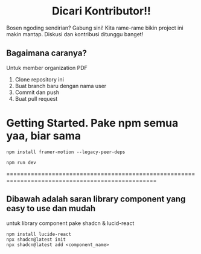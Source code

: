 <h1 align="center">
  Dicari Kontributor!!
</h1>

Bosen ngoding sendirian? Gabung sini! Kita rame-rame bikin project ini makin mantap. Diskusi dan kontribusi ditunggu banget!

## Bagaimana caranya?

Untuk member organization PDF
1. Clone repository ini
2. Buat branch baru dengan nama user
3. Commit dan push
4. Buat pull request


# Getting Started. Pake npm semua yaa, biar sama

```
npm install framer-motion --legacy-peer-deps
```

```
npm run dev
```

=================================================================================================

## Dibawah adalah saran library component yang easy to use dan mudah

untuk library component pake shadcn & lucid-react
```
npm install lucide-react
npx shadcn@latest init
npx shadcn@latest add <component_name>
```
